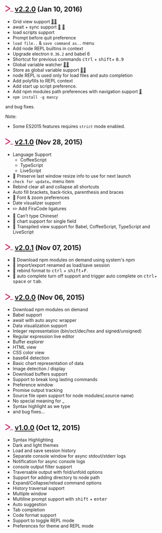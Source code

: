## <img src="icons/mancy.png" width="25">&nbsp;[v2.2.0](http://mancy-re.pl)  (Jan 10, 2016)

- Grid view support [:paperclip:](https://raw.githubusercontent.com/princejwesley/Mancy/master/images/grid-dark.png)[:paperclip:](https://raw.githubusercontent.com/princejwesley/Mancy/master/images/grid-transpose.png)
- await + sync support [:paperclip:](https://raw.githubusercontent.com/princejwesley/Mancy/master/images/await-progress.png) [:paperclip:](https://raw.githubusercontent.com/princejwesley/Mancy/master/images/await-resolved.png)
- load scripts support
- Prompt before quit preference
- `load file..` & `save command as..` menu
- Add node REPL builtins in context
- Upgrade electron `0.36.2` and babel 6
- Shortcut for previous commands <kbd>ctrl</kbd> + <kbd>shift</kbd>+ <kbd>0</kbd>..<kbd>9</kbd>
- Global variable watcher [:paperclip:](https://raw.githubusercontent.com/princejwesley/Mancy/master/images/global-env-dark.png)[:paperclip:](https://raw.githubusercontent.com/princejwesley/Mancy/master/images/global-env-light.png)
- Store as global variable support  [:paperclip:](https://raw.githubusercontent.com/princejwesley/Mancy/master/images/store-as-global-before.png)[:paperclip:](https://raw.githubusercontent.com/princejwesley/Mancy/master/images/store-as-global-after.png)
- node REPL is used only for load files and auto completion
- Add polyfills to REPL context
- Add start up script preference.
- Add npm modules path preferences with navigation support [:paperclip:](https://raw.githubusercontent.com/princejwesley/Mancy/master/images/node-modules-preference.png)
- `npm install -g mancy`

and bug fixes.

Note:
- Some ES2015 features requires `strict` mode enabled.

## <img src="icons/mancy.png" width="25">&nbsp;[v2.1.0](http://mancy-re.pl)  (Nov 28, 2015)

-  Language Support
   - CoffeeScript
   - TypeScript
   - LiveScript
-  :gem: Preserve last window resize info to use for next launch
-  `check for update…` menu item
- Rebind clear all and collapse all shortcuts
- Auto fill brackets, back-ticks, parenthesis and braces
- :gem: Font & zoom preferences
- Date visualizer support
- :pencil2: Add FiraCode ligatures
- :bug: Can't type Chinese!
- :bug: chart support for single field
- :gem: Transpiled view support for Babel, CoffeeScript, TypeScript and LiveScript



## <img src="icons/mancy.png" width="25">&nbsp;[v2.0.1](http://mancy-re.pl)  (Nov 07, 2015)

- :bug: Download npm modules on demand using system's npm
- :lipstick: import/export renamed as load/save session
- :lipstick: rebind format to <kbd>ctrl</kbd> + <kbd>shift</kbd>+<kbd>F</kbd>.
- :gem: auto complete turn off support and trigger auto complete on <kbd>ctrl</kbd>+ <kbd>space</kbd> or <kbd>tab</kbd>.



## <img src="icons/mancy.png" width="25">&nbsp;[v2.0.0](http://mancy-re.pl)  (Nov 06, 2015)

- Download npm modules on demand
- Babel support
- await with auto async wrapper
- Data visualization support
- Integer representation (bin/oct/dec/hex and signed/unsigned)
- Regular expression live editor
- Buffer explorer
- HTML view
- CSS color view
- base64 detection
- Basic chart representation of data
- Image detection / display
- Download buffers support
- Support to break long lasting commands
- Preference window
- Promise output tracking
- Source file open support for node modules(.source name)
- No special meaning for _
- Syntax highlight as we type
- and bug fixes…



## <img src="icons/mancy.png" width="25">&nbsp;[v1.0.0](http://mancy-re.pl)  (Oct 12, 2015)
- Syntax Highlighting
- Dark and light themes
- Load and save session history
- Separate console window for async stdout/stderr logs
- Notification for async console logs
- console output filter support
- Traversable output with fold/unfold options
- Support for adding directory to node path
- Expand/Collapse/reload command options
- History traversal support
- Multiple window
- Multiline prompt support with <kbd>shift</kbd> + <kbd>enter</kbd>
- Auto suggestion
- Tab completion
- Code format support
- Support to toggle REPL mode
- Preferences for theme and REPL mode
